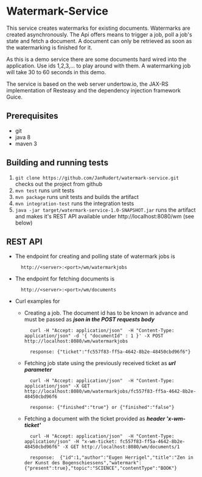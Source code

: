 Watermark-Service
=================

This service creates watermarks for existing documents. Watermarks are created asynchronously. The Api offers means to
trigger a job, poll a job's state and fetch a document. A document can only be retrieved as soon as the watermarking is finished for it.

As this is a demo service there are some documents hard wired into the application. Use ids 1,2,3,... to play around with them.
A watermarking job will take 30 to 60 seconds in this demo.

The service is based on the web server undertow.io, the JAX-RS implementation of Resteasy and the dependency injection framework Guice.

## Prerequisites

- git
- java 8
- maven 3


## Building and running tests

1. `git clone https://github.com/JanRudert/watermark-service.git` checks out the project from github
2. `mvn test` runs unit tests
3. `mvn package` runs unit tests and builds the artifact
4. `mvn integration-test` runs the integration tests
5. `java -jar target/watermark-service-1.0-SNAPSHOT.jar` runs the artifact and makes it's REST API available under http://localhost:8080/wm (see below)


## REST API

- The endpoint for creating and polling state of watermark jobs is 

        http://<server>:<port>/wm/watermarkjobs
        
                
- The endpoint for fetching documents is 

        http://<server>:<port>/wm/documents

- Curl examples for
    - Creating a job.  The document id has to be known in advance and must be passed as ***json in the POST requests body***

            curl -H "Accept: application/json"  -H "Content-Type: application/json" -d '{ "documentId" : 1 }' -X POST http://localhost:8080/wm/watermarkjobs
         
            response: {"ticket":"fc557f83-ff5a-4642-8b2e-48450cbd96f6"}

    - Fetching job state using the previously received ticket as ***url parameter***

            curl -H "Accept: application/json"  -H "Content-Type: application/json" -X GET http://localhost:8080/wm/watermarkjobs/fc557f83-ff5a-4642-8b2e-48450cbd96f6
        
            response: {"finished":"true"} or {"finished":"false"}

    - Fetching a document with the ticket provided as ***header 'x-wm-ticket'***
        
            curl -H "Accept: application/json"  -H "Content-Type: application/json" -H "x-wm-ticket: fc557f83-ff5a-4642-8b2e-48450cbd96f6" -X GET http://localhost:8080/wm/documents/1
        
            response:  {"id":1,"author":"Eugen Herrigel","title":"Zen in der Kunst des Bogenschiessens","watermark":{"present":true},"topic":"SCIENCE","contentType":"BOOK"}
